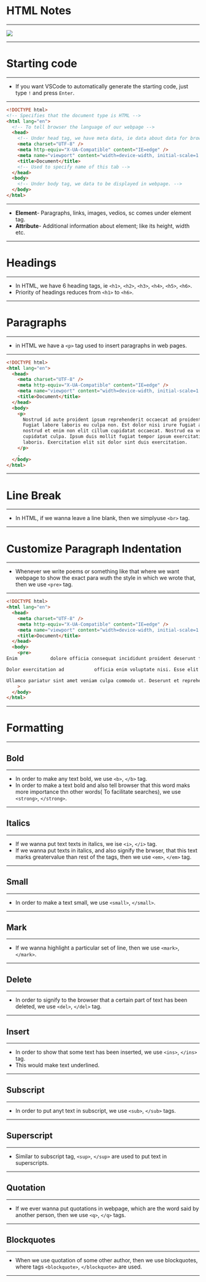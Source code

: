 # HTML Notes

<hr>

![](https://syntaxxx.com/wp-content/uploads/2014/08/html5-logo-600.jpg)

<hr>

# Starting code

<hr>

- If you want VSCode to automatically generate the starting code, just type `!` and press `Enter`.

<hr>

```html
<!DOCTYPE html>
<!-- Specifies that the document type is HTML -->
<html lang="en">
  <!-- To tell browser the language of our webpage -->
  <head>
    <!-- Under head tag, we have meta data, ie data about data for browser-->
    <meta charset="UTF-8" />
    <meta http-equiv="X-UA-Compatible" content="IE=edge" />
    <meta name="viewport" content="width=device-width, initial-scale=1.0" />
    <title>Document</title>
    <!-- Used to specify name of this tab -->
  </head>
  <body>
    <!-- Under body tag, we data to be displayed in webpage. -->
  </body>
</html>
```

<hr>

- **Element**- Paragraphs, links, images, vedios, sc comes under element tag.
- **Attribute**- Additional information about element; like its height, width etc.

<hr>

# Headings

<hr>

- In HTML, we have 6 heading tags, ie `<h1>`, `<h2>`, `<h3>`, `<h4>`, `<h5>`, `<h6>`.
- Priority of headings reduces from `<h1>` to `<h6>`.

<hr>

# Paragraphs

<hr>

- in HTML we have a `<p>` tag used to insert paragraphs in web pages.

<hr>

```html
<!DOCTYPE html>
<html lang="en">
  <head>
    <meta charset="UTF-8" />
    <meta http-equiv="X-UA-Compatible" content="IE=edge" />
    <meta name="viewport" content="width=device-width, initial-scale=1.0" />
    <title>Document</title>
  </head>
  <body>
    <p>
      Nostrud id aute proident ipsum reprehenderit occaecat ad proident labore.
      Fugiat labore laboris eu culpa non. Est dolor nisi irure fugiat aliqua
      nostrud et enim non elit cillum cupidatat occaecat. Nostrud ea veniam
      cupidatat culpa. Ipsum duis mollit fugiat tempor ipsum exercitation
      laboris. Exercitation elit sit dolor sint duis exercitation.
    </p>
    ̥
  </body>
</html>
```

<hr>

# Line Break

<hr>

- In HTML, if we wanna leave a line blank, then we simplyuse `<br>` tag.

<hr>

# Customize Paragraph Indentation

<hr>

- Whenever we write poems or something like that where we want webpage to show the exact para wuth the style in which we wrote that, then we use `<pre>` tag.

<hr>

```html
<!DOCTYPE html>
<html lang="en">
  <head>
    <meta charset="UTF-8" />
    <meta http-equiv="X-UA-Compatible" content="IE=edge" />
    <meta name="viewport" content="width=device-width, initial-scale=1.0" />
    <title>Document</title>
  </head>
  <body>
    <pre>
Enim            dolore officia consequat incididunt proident deserunt fugiat. Irure ut amet pariatur voluptate ea duis sint nulla sit minim fugiat sit aliquip. Non ullamco elit dolore sit cupidatat. Excepteur minim dolor aute voluptate eu aute veniam ea quis eu dolore voluptate consectetur non. Reprehenderit deserunt et dolore deserunt ullamco ad. Consequat est dolore tempor anim eiusmod proident aliqua aute laboris.

Dolor exercitation ad           officia enim voluptate nisi. Esse elit deserunt ea Lorem nulla fugiat. Culpa ad id dolor reprehenderit ullamco.

Ullamco pariatur sint amet veniam culpa commodo ut. Deserunt et reprehenderit exercitation est commodo reprehenderit veniam officia exercitation ut mollit. Nulla cillum dolor anim culpa. Duis enim esse reprehenderit veniam exercitation voluptate ipsum est non ut aliqua anim laborum aute.</pre
    >
  </body>
</html>
```

<hr>

# Formatting

<hr>

## Bold

<hr>

- In order to make any text bold, we use `<b>`, `</b>` tag.
- In order to make a text bold and also tell browser that this word maks more importance thn other words( To facilitate searches), we use `<strong>`, `</strong>`.

<hr>

## Italics

<hr>

- If we wanna put text texts in italics, we ise `<i>`, `</i>` tag.
- If we wanna put texts in italics, and also signify the brwser, that this text marks greatervalue than rest of the tags, then we use `<em>`, `</em>` tag.

<hr>

## Small

<hr>

- In order to make a text small, we use `<small>`, `</small>`.

<hr>

## Mark

<hr>

- If we wanna highlight a particular set of line, then we use `<mark>`, `</mark>`.

<hr>

## Delete

<hr>

- In order to signify to the browser that a certain part of text has been deleted, we use `<del>`, `</del>` tag.

<hr>

## Insert

<hr>

- In order to show that some text has been inserted, we use `<ins>`, `</ins>` tag.
- This would make text underlined.

<hr>

## Subscript

<hr>

- In order to put anyt text in subscript, we use `<sub>`, `</sub>` tags.

<hr>

## Superscript

<hr>

- Similar to subscript tag, `<sup>`, `</sup>` are used to put text in superscripts.

<hr>

## Quotation

<hr>

- If we ever wanna put quotations in webpage, which are the word said by another person, then we use `<q>`, `</q>` tags.

<hr>

## Blockquotes

<hr>

- When we use quotation of some other author, then we use blockquotes, where tags `<blockquote>`, `</blockquote>` are used.

<hr>

